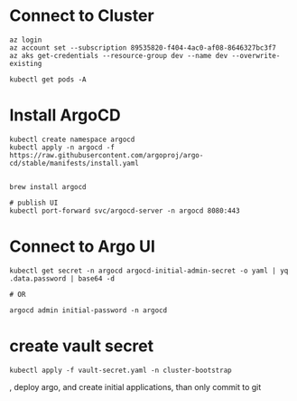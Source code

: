 # Connect to Cluster

```
az login
az account set --subscription 89535820-f404-4ac0-af08-8646327bc3f7
az aks get-credentials --resource-group dev --name dev --overwrite-existing

kubectl get pods -A
```

# Install ArgoCD

```
kubectl create namespace argocd
kubectl apply -n argocd -f https://raw.githubusercontent.com/argoproj/argo-cd/stable/manifests/install.yaml


brew install argocd

# publish UI
kubectl port-forward svc/argocd-server -n argocd 8080:443
```

# Connect to Argo UI
```
kubectl get secret -n argocd argocd-initial-admin-secret -o yaml | yq .data.password | base64 -d

# OR

argocd admin initial-password -n argocd
```

# create vault secret
```
kubectl apply -f vault-secret.yaml -n cluster-bootstrap
```
, deploy argo, and create initial applications, than only commit to git